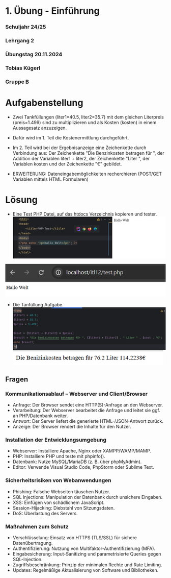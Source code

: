 ﻿# 1. Übung - Einführung
### Schuljahr 24/25
### Lehrgang 2
### Übungstag 20.11.2024
### Tobias Kügerl
### Gruppe B

# Aufgabenstellung

- Zwei Tankfüllungen (liter1=40.5, liter2=35.7) mit dem gleichen Literpreis (preis=1.499) sind zu multiplizieren und als Kosten (kosten) in einem Aussagesatz anzuzeigen.
- Dafür wird im 1. Teil die Kostenermittlung durchgeführt.
- Im 2. Teil wird bei der Ergebnisanzeige eine Zeichenkette durch Verbindung aus: Der Zeichenkette "Die Benzinkosten betragen für ", der Addition der Variablen liter1 + liter2, der Zeichenkette "Liter ", der Variablen kosten und der Zeichenkette "€" gebildet.

- ERWEITERUNG: Dateneingabemöglichkeiten recherchieren (POST/GET Variablen mittels HTML Formularen)
# Lösung
- Eine Test PHP Datei, auf das htdocs Verzeichnis kopieren und tester.
![Picture not found](./images/PHP-Test.png)

![Picture not found](./images/PHP-Apache-Test.png)

- Die Tanfüllung Aufgabe.
![Picture not found](./images/TankCode.png)
![Picture not found](./images/TankAnzeige.png)

## Fragen

### Kommunikationsablauf – Webserver und Client/Browser
- Anfrage: Der Browser sendet eine HTTP(S)-Anfrage an den Webserver.
- Verarbeitung: Der Webserver bearbeitet die Anfrage und leitet sie ggf. an PHP/Datenbank weiter.
- Antwort: Der Server liefert die generierte HTML-/JSON-Antwort zurück.
- Anzeige: Der Browser rendert die Inhalte für den Nutzer.
### Installation der Entwicklungsumgebung
- Webserver: Installiere Apache, Nginx oder XAMPP/WAMP/MAMP.
- PHP: Installiere PHP und teste mit phpinfo().
- Datenbank: Nutze MySQL/MariaDB (z. B. über phpMyAdmin).
- Editor: Verwende Visual Studio Code, PhpStorm oder Sublime Text.
### Sicherheitsrisiken von Webanwendungen
- Phishing: Falsche Webseiten täuschen Nutzer.
- SQL Injections: Manipulation der Datenbank durch unsichere Eingaben.
- XSS: Einfügen von schädlichem JavaScript.
- Session-Hijacking: Diebstahl von Sitzungsdaten.
- DoS: Überlastung des Servers.
### Maßnahmen zum Schutz
- Verschlüsselung: Einsatz von HTTPS (TLS/SSL) für sichere Datenübertragung.
- Authentifizierung: Nutzung von Multifaktor-Authentifizierung (MFA).
- Eingabesicherung: Input-Sanitizing und parametrisierte Queries gegen SQL-Injection.
- Zugriffsbeschränkung: Prinzip der minimalen Rechte und Rate Limiting.
- Updates: Regelmäßige Aktualisierung von Software und Bibliotheken.
